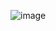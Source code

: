 ![image](https://github.com/anannyasaha/Indigenous-Population-in-Inmates/assets/55306236/3984f4bb-fea0-4ac6-aae7-9dba6d08b8b3)
